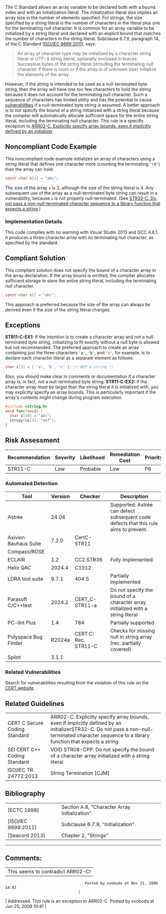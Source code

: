 The C Standard allows an array variable to be declared both with a bound index and with an initialization literal. The initialization literal also implies an array size in the number of elements specified. For strings, the size specified by a string literal is the number of characters in the literal plus one for the terminating null character.
It is common for an array variable to be initialized by a string literal and declared with an explicit bound that matches the number of characters in the string literal. Subclause 6.7.9, paragraph 14, of the C Standard \[[ISO/IEC 9899:2011](AA.-Bibliography_87152170.html#AA.Bibliography-ISO-IEC9899-2011)\], says:
> An array of character type may be initialized by a character string literal or UTF−8 string literal, optionally enclosed in braces. Successive bytes of the string literal (including the terminating null character if there is room or if the array is of unknown size) initialize the elements of the array.

However, if the string is intended to be used as a null-terminated byte string, then the array will have one too few characters to hold the string because it does not account for the terminating null character. Such a sequence of characters has limited utility and has the potential to cause [vulnerabilities](BB.-Definitions_87152273.html#BB.Definitions-vulnerability) if a null-terminated byte string is assumed.
A better approach is to not specify the bound of a string initialized with a string literal because the compiler will automatically allocate sufficient space for the entire string literal, including the terminating null character. This rule is a specific exception to [ARR02-C. Explicitly specify array bounds, even if implicitly defined by an initializer](ARR02-C_%20Explicitly%20specify%20array%20bounds,%20even%20if%20implicitly%20defined%20by%20an%20initializer).
## Noncompliant Code Example
This noncompliant code example initializes an array of characters using a string literal that defines one character more (counting the terminating `'\0'`) than the array can hold:
``` c
const char s[3] = "abc";
```
The size of the array `s` is 3, although the size of the string literal is 4. Any subsequent use of the array as a null-terminated byte string can result in a vulnerability, because `s` is not properly null-terminated. (See [STR32-C. Do not pass a non-null-terminated character sequence to a library function that expects a string](STR32-C_%20Do%20not%20pass%20a%20non-null-terminated%20character%20sequence%20to%20a%20library%20function%20that%20expects%20a%20string).)
### Implementation Details
This code compiles with no warning with Visual Studio 2013 and GCC 4.8.1. It produces a three-character array with no terminating null character, as specified by the standard.
## Compliant Solution
This compliant solution does not specify the bound of a character array in the array declaration. If the array bound is omitted, the compiler allocates sufficient storage to store the entire string literal, including the terminating null character.
``` c
const char s[] = "abc";
```
This approach is preferred because the size of the array can always be derived even if the size of the string literal changes.
## Exceptions
**STR11-C-EX1:** If the intention is to create a character array and *not* a null-terminated byte string, initializing to fit exactly without a null byte is allowed but not recommended. The preferred approach to create an array containing just the three characters `'a'`, `'b'`, and `'c'`, for example, is to declare each character literal as a separate element as follows:
``` c
char s[3] = { 'a', 'b', 'c' }; /* NOT a string */
```
Also, you should make clear in comments or documentation if a character array is, in fact, not a null-terminated byte string.
**STR11-C-EX2:** If the character array must be larger than the string literal it is initialized with, you may explicitly specify an array bounds. This is particularly important if the array's contents might change during program execution.
``` c
#include <string.h>
void func(void) {
  char s[10] = "abc";
  strcpy(&s[3], "def");
}
```
## Risk Assessment

| Recommendation | Severity | Likelihood | Remediation Cost | Priority | Level |
| ----|----|----|----|----|----|
| STR11-C | Low | Probable | Low | P6 | L2 |

### Automated Detection

| Tool | Version | Checker | Description |
| ----|----|----|----|
| Astrée | 24.04 |  | Supported: Astrée can detect subsequent code defects that this rule aims to prevent. |
| Axivion Bauhaus Suite | 7.2.0 | CertC-STR11 |  |
| Compass/ROSE |  |  |  |
| ECLAIR | 1.2 | CC2.STR36 | Fully implemented |
| Helix QAC | 2024.4 | C1312 |  |
| LDRA tool suite | 9.7.1 | 404 S | Partially implemented |
| Parasoft C/C++test | 2024.2 | CERT_C-STR11-a | Do not specify the bound of a character array initialized with a string literal |
| PC-lint Plus | 1.4 | 784 | Partially supported |
| Polyspace Bug Finder | R2024a | CERT C: Rec. STR11-C | Checks for missing null in string array (rec. partially covered) |
| Splint | 3.1.1 |  |  |

### Related Vulnerabilities
Search for vulnerabilities resulting from the violation of this rule on the [CERT website](https://www.kb.cert.org/vulnotes/bymetric?searchview&query=FIELD+KEYWORDS+contains+STR36-C).
## Related Guidelines

|  |  |
| ----|----|
| CERT C Secure Coding Standard | ARR02-C. Explicitly specify array bounds, even if implicitly defined by an initializerSTR32-C. Do not pass a non-null-terminated character sequence to a library function that expects a string |
| SEI CERT C++ Coding Standard | VOID STR08-CPP. Do not specify the bound of a character array initialized with a string literal |
| ISO/IEC TR 24772:2013 | String Termination [CJM] |

## Bibliography

|  |  |
| ----|----|
| [ECTC 1998] | Section A.8, "Character Array Initialization" |
| [ISO/IEC 9899:2011] | Subclause 6.7.9, "Initialization" |
| [Seacord 2013] | Chapter 2, "Strings" |

------------------------------------------------------------------------
[](https://wiki.sei.cmu.edu/confluence/pages/viewpage.action?pageId=87152217) [](../c/Rec_%2007_%20Characters%20and%20Strings%20_STR_) [](../c/Rec_%2051_%20Microsoft%20Windows%20_WIN_)
## Comments:

|  |
| ----|
| This seems to contradict ARR02-C!
                                        Posted by svoboda at Nov 21, 2008 14:43
                                     |
| Addressed. This rule is an exception to ARR02-C.
                                        Posted by svoboda at Jun 25, 2009 10:41
                                     |

